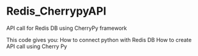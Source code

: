 # Redis_CherrypyAPI
API call for Redis DB using CherryPy framework


This code gives you:
How to connect python with Redis DB
How to create API call using Cherry Py
